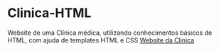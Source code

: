 # Clinica-HTML
Website de uma Clínica médica, utilizando conhecimentos básicos de HTML, com ajuda de templates HTML e CSS
[Website da Clinica](https://nicasiooliveira.github.io/Clinica-HTML/)
